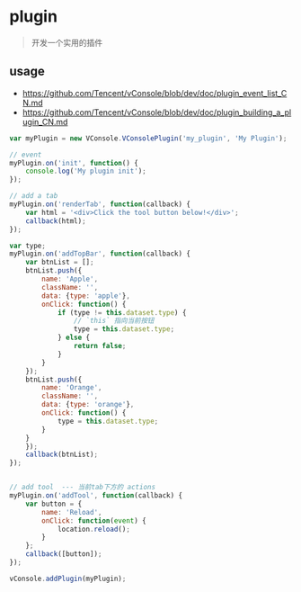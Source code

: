 # plugin
> 开发一个实用的插件

## usage
- https://github.com/Tencent/vConsole/blob/dev/doc/plugin_event_list_CN.md
- https://github.com/Tencent/vConsole/blob/dev/doc/plugin_building_a_plugin_CN.md

```js
var myPlugin = new VConsole.VConsolePlugin('my_plugin', 'My Plugin');

// event
myPlugin.on('init', function() {
	console.log('My plugin init');
});

// add a tab
myPlugin.on('renderTab', function(callback) {
	var html = '<div>Click the tool button below!</div>';
	callback(html);
});

var type;
myPlugin.on('addTopBar', function(callback) {
	var btnList = [];
	btnList.push({
		name: 'Apple',
		className: '',
		data: {type: 'apple'},
		onClick: function() {
			if (type != this.dataset.type) {
				// `this` 指向当前按钮
				type = this.dataset.type;
			} else {
				return false;
			}
		}
	});
	btnList.push({
		name: 'Orange',
		className: '',
		data: {type: 'orange'},
		onClick: function() {
			type = this.dataset.type;
		}
	}
	});
	callback(btnList);
});


// add tool  --- 当前tab下方的 actions
myPlugin.on('addTool', function(callback) {
	var button = {
		name: 'Reload',
		onClick: function(event) {
			location.reload();
		}
	};
	callback([button]);
});

vConsole.addPlugin(myPlugin);
```
